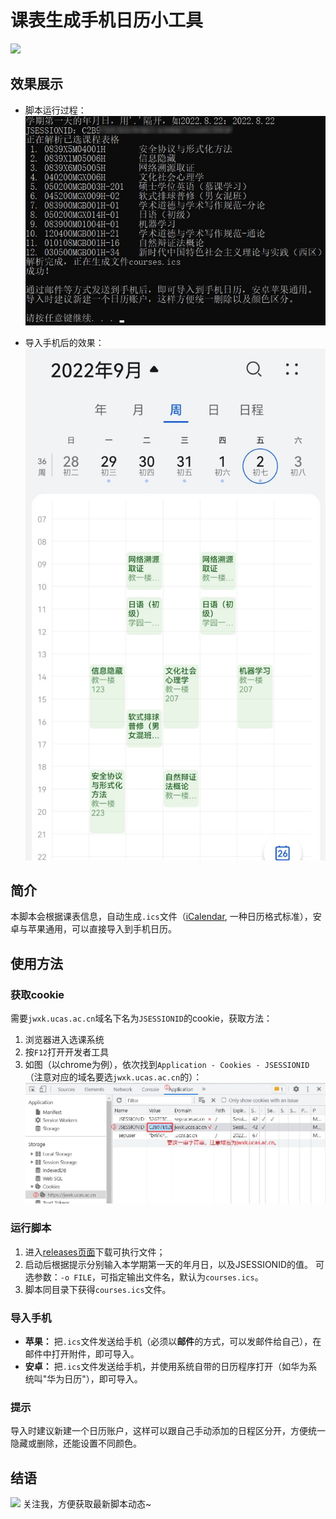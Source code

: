 # 课表生成手机日历小工具

[![](https://img.shields.io/github/stars/BarryZZJ/ucas_course_to_calendar.svg)](https://github.com/barryZZJ/ucas_course_to_calendar)

## 效果展示

- 脚本运行过程：
  ![](/demo/demo.jpg)

- 导入手机后的效果：
  ![](/demo/demo2.jpg)



## 简介

本脚本会根据课表信息，自动生成`.ics`文件（[iCalendar](https://baike.baidu.com/item/iCal/10119576), 一种日历格式标准），安卓与苹果通用，可以直接导入到手机日历。

## 使用方法

### 获取cookie

需要`jwxk.ucas.ac.cn`域名下名为`JSESSIONID`的cookie，获取方法：

1. 浏览器进入选课系统
2. 按`F12`打开开发者工具
3. 如图（以chrome为例），依次找到`Application - Cookies - JSESSIONID`（注意对应的域名要选`jwxk.ucas.ac.cn`的）：
![](/demo/cookie.jpg)



### 运行脚本

1. 进入[releases页面](https://github.com/barryZZJ/ucas_course_to_calendar/releases)下载可执行文件；
2. 启动后根据提示分别输入本学期第一天的年月日，以及JSESSIONID的值。
    可选参数：`-o FILE`，可指定输出文件名，默认为`courses.ics`。
3. 脚本同目录下获得`courses.ics`文件。

### 导入手机

- **苹果：** 把`.ics`文件发送给手机（必须以**邮件**的方式，可以发邮件给自己），在邮件中打开附件，即可导入。
- **安卓：** 把`.ics`文件发送给手机，并使用系统自带的日历程序打开（如华为系统叫"华为日历"），即可导入。

### 提示

导入时建议新建一个日历账户，这样可以跟自己手动添加的日程区分开，方便统一隐藏或删除，还能设置不同颜色。

## 结语

[![](https://img.shields.io/github/followers/BarryZZJ.svg?style=social&label=Follow&maxAge=2592000)](https://github.com/barryZZJ) 关注我，方便获取最新脚本动态~